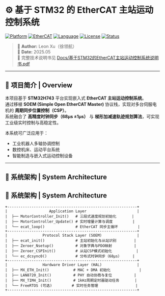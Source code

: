 # ⚙️ 基于 STM32 的 EtherCAT 主站运动控制系统
[![Platform](https://img.shields.io/badge/Platform-STM32H743-blue?logo=stmicroelectronics)]()
[![EtherCAT](https://img.shields.io/badge/Protocol-EtherCAT-red?logo=siemens)]()
[![Language](https://img.shields.io/badge/Language-C%2FC%2B%2B-green)]()
[![License](https://img.shields.io/badge/License-MIT-yellow)]()
[![Status](https://img.shields.io/badge/Version-v1.0.0-brightgreen)]()

> 🧠 **Author:** Leon Xu（徐领航）  
> 📅 **Date:** 2025.05  
> 📄 完整技术说明书见 [Docs/基于STM32的EtherCAT主站运动控制系统说明书.pdf](Docs/基于STM32的EtherCAT主站运动控制系统说明书.pdf)

---

## 📘 项目简介 | Overview

本项目基于 **STM32H743** 平台实现嵌入式 **EtherCAT 主站运动控制系统**。  
通过移植 **SOEM (Simple Open EtherCAT Master)** 协议栈，实现对多台伺服电机的 **周期同步位置控制（CSP）**。  
系统融合了 **高精度时钟同步（68μs ±1μs）** 与 **梯形加减速轨迹规划算法**，可实现工业级实时控制与高稳定性。

本系统可广泛应用于：
- 工业机器人多轴协调控制  
- 数控机床、运动平台系统  
- 智能制造与嵌入式运动控制设备  

---

## 🧩 系统架构 | System Architecture

## 🧩 系统架构 | System Architecture

```text
+-----------------------------------------------------------+
|                   Application Layer                       |
|  ├── MotorController_Init()   # 三段式速度规划初始化       |
|  ├── MotorController_Update() # 实时增量计算与调度         |
|  └── ecat_loop()              # EtherCAT 同步主循环         |
+-----------------------------------------------------------+
|                Protocol Stack Layer (SOEM)                |
|  ├── ecat_init()              # 主站初始化与从站识别        |
|  ├── Zeroer_Nsetup()          # 对象字典与PDO映射          |
|  ├── Zeroer_CSPInit()         # 从站CSP模式初始化           |
|  └── ec_dcsync0()             # 分布式时钟同步（68μs）     |
+-----------------------------------------------------------+
|                Hardware Driver Layer (HAL)                |
|  ├── MX_ETH_Init()           # MAC + DMA 初始化             |
|  ├── LAN8720_Init()          # PHY 自动协商与复位          |
|  ├── MX_TIM4_Init()          # 1kHz周期定时器驱动任务       |
|  └── FreeRTOS (可选)         # 实时任务管理                 |
+-----------------------------------------------------------+
